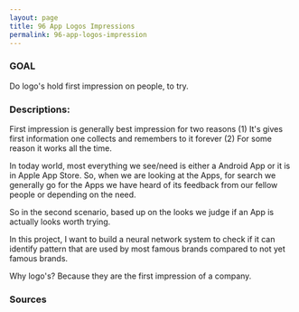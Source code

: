 ```yaml
---
layout: page
title: 96 App Logos Impressions
permalink: 96-app-logos-impression
---
```


### GOAL

Do logo's hold first impression on people, to try.


### Descriptions:

First impression is generally best impression for two reasons (1) It's gives first information one collects and remembers to it forever (2) For some reason it works all the time.

In today world, most everything we see/need is either a Android App or it is in Apple App Store. So, when we are looking at the Apps, for search we generally go for the Apps we have heard of its feedback from our fellow people or depending on the need.

So in the second scenario, based up on the looks we judge if an App is actually looks worth trying.

In this project, I want to build a neural network system to check if it can identify pattern that are used by most famous brands compared to not yet famous brands.

Why logo's? Because they are the first impression of a company.



### Sources






